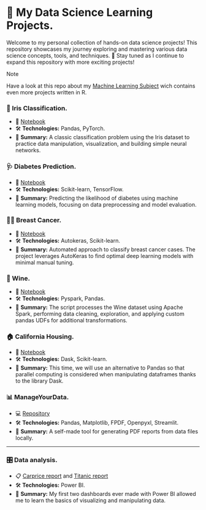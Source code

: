 # 🚀 My Data Science Learning Projects.

Welcome to my personal collection of hands-on data science projects! This repository showcases my journey exploring and mastering various data science concepts, tools, and techniques. 
🌟 Stay tuned as I continue to expand this repository with more exciting projects!
  
> [!Note] 
> Have a look at this repo about my [Machine Learning Subject](https://github.com/MarkosHB/Machine-Learning-Subject) wich contains even more projects written in R.

### 🌸 Iris Classification.
- 📄 [Notebook](https://github.com/MarkosHB/My-Data-Science-Learning-Projects/blob/main/iris/notebook.ipynb)
- 🛠️ **Technologies:** Pandas, PyTorch.
- 🧪 **Summary:** A classic classification problem using the Iris dataset to practice data manipulation, visualization, and building simple neural networks.

### 🩺 Diabetes Prediction.
- 📄 [Notebook](https://github.com/MarkosHB/My-Data-Science-Learning-Projects/blob/main/diabetes/notebook.ipynb)
- 🛠️ **Technologies:** Scikit-learn, TensorFlow.
- 🧪 **Summary:** Predicting the likelihood of diabetes using machine learning models, focusing on data preprocessing and model evaluation.

### 🧑‍⚕️ Breast Cancer.
- 📄 [Notebook](https://github.com/MarkosHB/My-Data-Science-Learning-Projects/blob/main/breast_cancer/notebook.ipynb)
- 🛠️ **Technologies:** Autokeras, Scikit-learn.
- 🧪 **Summary:** Automated approach to classify breast cancer cases. The project leverages AutoKeras to find optimal deep learning models with minimal manual tuning.

### 🍷 Wine.
- 📄 [Notebook](https://github.com/MarkosHB/My-Data-Science-Learning-Projects/blob/main/wine/notebook.ipynb)
- 🛠️ **Technologies:** Pyspark, Pandas.
- 🧪 **Summary:** The script processes the Wine dataset using Apache Spark, performing data cleaning, exploration, and applying custom pandas UDFs for additional transformations.

### 🏠 California Housing.
- 📄 [Notebook](https://github.com/MarkosHB/My-Data-Science-Learning-Projects/blob/main/california_housing/notebook.ipynb)
- 🛠️ **Technologies:** Dask, Scikit-learn.
- 🧪 **Summary:** This time, we will use an alternative to Pandas so that parallel computing is considered when manipulating dataframes thanks to the library Dask.

### 📊 ManageYourData.
- 💻 [Repository](https://github.com/MarkosHB/ManageYourData)
- 🛠️ **Technologies:** Pandas, Matplotlib, FPDF, Openpyxl, Streamlit.
- 🧪 **Summary:** A self-made tool for generating PDF reports from data files locally.

---

### 🎛️ Data analysis.
- 📋 [Carprice report](https://github.com/MarkosHB/My-Data-Science-Learning-Projects/blob/main/carprice/carprice.pdf) and [Titanic report](https://github.com/MarkosHB/My-Data-Science-Learning-Projects/blob/main/titanic/titanic.pdf)
-  🛠️ **Technologies:** Power BI.
- 🧪 **Summary:** My first two dashboards ever made with Power BI allowed me to learn the basics of visualizing and manipulating data. 
